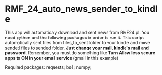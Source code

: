 # RMF_24_auto_news_sender_to_kindle
This app will automaticaly download and sent news from RMF24.pl. You need python and the following packages in order to run it. 
This script automatically sent files from files_to_sent folder to your kindle and move sended files to sended folder.
**Just change your mail, kindle's mail and password**.
Remember, you must do something like **Turn Allow less secure apps to ON in your email service** (gmail in this example)

Required packages:
requests;
bs4;
numpy;


